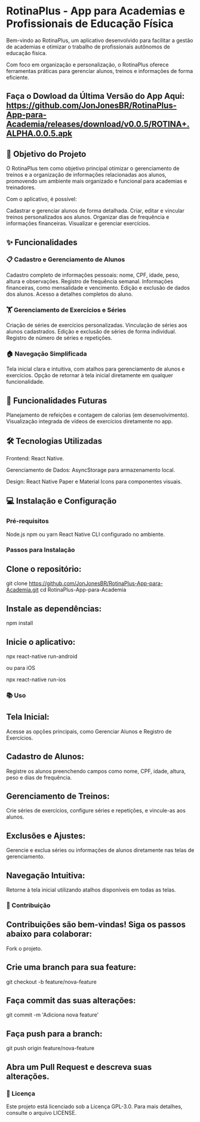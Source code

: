 # RotinaPlus - App para Academias e Profissionais de Educação Física

Bem-vindo ao RotinaPlus, um aplicativo desenvolvido para facilitar a gestão de academias e otimizar o trabalho de profissionais autônomos de educação física. 

Com foco em organização e personalização, o RotinaPlus oferece ferramentas práticas para gerenciar alunos, treinos e informações de forma eficiente.

## Faça o Dowload da Última Versão do App Aqui: https://github.com/JonJonesBR/RotinaPlus-App-para-Academia/releases/download/v0.0.5/ROTINA+.ALPHA.0.0.5.apk 

## 🎯 Objetivo do Projeto

O RotinaPlus tem como objetivo principal otimizar o gerenciamento de treinos e a organização de informações relacionadas aos alunos, promovendo um ambiente mais organizado e funcional para academias e treinadores.

Com o aplicativo, é possível:

Cadastrar e gerenciar alunos de forma detalhada.
Criar, editar e vincular treinos personalizados aos alunos.
Organizar dias de frequência e informações financeiras.
Visualizar e gerenciar exercícios.

## ✨ Funcionalidades

### 📋 Cadastro e Gerenciamento de Alunos

Cadastro completo de informações pessoais: nome, CPF, idade, peso, altura e observações.
Registro de frequência semanal.
Informações financeiras, como mensalidade e vencimento.
Edição e exclusão de dados dos alunos.
Acesso a detalhes completos do aluno.

### 🏋️ Gerenciamento de Exercícios e Séries

Criação de séries de exercícios personalizadas.
Vinculação de séries aos alunos cadastrados.
Edição e exclusão de séries de forma individual.
Registro de número de séries e repetições.

### 🏠 Navegação Simplificada

Tela inicial clara e intuitiva, com atalhos para gerenciamento de alunos e exercícios.
Opção de retornar à tela inicial diretamente em qualquer funcionalidade.

## 🚀 Funcionalidades Futuras

Planejamento de refeições e contagem de calorias (em desenvolvimento).
Visualização integrada de vídeos de exercícios diretamente no app.

## 🛠️ Tecnologias Utilizadas

Frontend: React Native.

Gerenciamento de Dados: AsyncStorage para armazenamento local.

Design: React Native Paper e Material Icons para componentes visuais.

## 💻 Instalação e Configuração

### Pré-requisitos

Node.js
npm ou yarn
React Native CLI configurado no ambiente.

### Passos para Instalação

## Clone o repositório:

git clone https://github.com/JonJonesBR/RotinaPlus-App-para-Academia.git
cd RotinaPlus-App-para-Academia

## Instale as dependências:

npm install

## Inicie o aplicativo:

npx react-native run-android

ou para iOS

npx react-native run-ios

### 📚 Uso

## Tela Inicial:

Acesse as opções principais, como Gerenciar Alunos e Registro de Exercícios.

## Cadastro de Alunos:

Registre os alunos preenchendo campos como nome, CPF, idade, altura, peso e dias de frequência.

## Gerenciamento de Treinos:

Crie séries de exercícios, configure séries e repetições, e vincule-as aos alunos.

## Exclusões e Ajustes:

Gerencie e exclua séries ou informações de alunos diretamente nas telas de gerenciamento.

## Navegação Intuitiva:

Retorne à tela inicial utilizando atalhos disponíveis em todas as telas.

### 🤝 Contribuição

## Contribuições são bem-vindas! Siga os passos abaixo para colaborar:

Fork o projeto.

## Crie uma branch para sua feature:

git checkout -b feature/nova-feature

## Faça commit das suas alterações:

git commit -m 'Adiciona nova feature'

## Faça push para a branch:

git push origin feature/nova-feature

## Abra um Pull Request e descreva suas alterações.

### 📜 Licença

Este projeto está licenciado sob a Licença GPL-3.0. Para mais detalhes, consulte o arquivo LICENSE.
